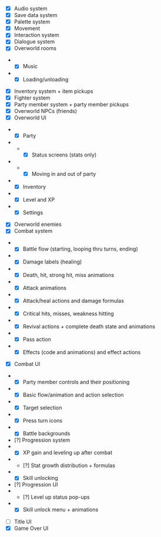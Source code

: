 - [x] Audio system
- [x] Save data system
- [x] Palette system
- [x] Movement
- [x] Interaction system
- [x] Dialogue system
- [x] Overworld rooms
- - [x] Music
- - [x] Loading/unloading
- [x] Inventory system + item pickups
- [x] Fighter system
- [x] Party member system + party member pickups
- [x] Overworld NPCs (friends)
- [x] Overworld UI
- - [x] Party
- - - [x] Status screens (stats only)
- - - [x] Moving in and out of party
- - [x] Inventory
- - [x] Level and XP
- - [x] Settings
- [x] Overworld enemies
- [x] Combat system
- - [x] Battle flow (starting, looping thru turns, ending)
- - [x] Damage labels (healing)
- - [x] Death, hit, strong hit, miss animations
- - [x] Attack animations
- - [x] Attack/heal actions and damage formulas
- - [x] Critical hits, misses, weakness hitting
- - [x] Revival actions + complete death state and animations
- - [x] Pass action
- - [x] Effects (code and animations) and effect actions
- [x] Combat UI
- - [x] Party member controls and their positioning
- - [x] Basic flow/animation and action selection
- - [x] Target selection
- - [x] Press turn icons
- - [x] Battle backgrounds
- [?] Progression system
- - [x] XP gain and leveling up after combat
- - [?] Stat growth distribution + formulas
- - [x] Skill unlocking
- [?] Progression UI
- - [?] Level up status pop-ups
- - [x] Skill unlock menu + animations
- [ ] Title UI
- [x] Game Over UI
